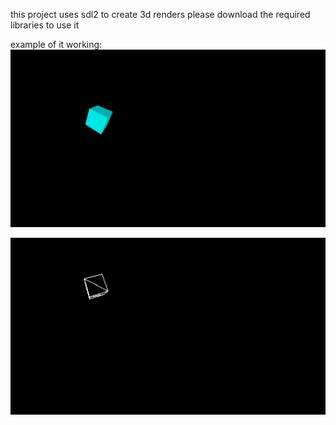 this project uses sdl2 to create 3d renders
please download the required libraries to use it


example of it working:
![Alt text](https://github.com/SpaceDandyBoi/3D-Rendering-SDL2/blob/master/videos/2023-08-23-10-40-19.gif)


![Alt text](https://github.com/SpaceDandyBoi/3D-Rendering-SDL2/blob/master/videos/2023-08-23-10-40-56.gif)
